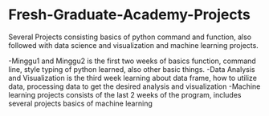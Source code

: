# Fresh-Graduate-Academy-Projects
Several Projects consisting basics of python command and function, also followed with data science and visualization and machine learning projects.

-Minggu1 and Minggu2 is the first two weeks of basics function, command line, style typing of python learned, also other basic things.
-Data Analysis and Visualization is the third week learning about data frame, how to utilize data, processing data to get the desired analysis and visualization
-Machine learning projects consists of the last 2 weeks of the program, includes several projects basics of machine learning

